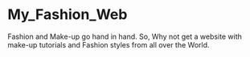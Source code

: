 # My_Fashion_Web
Fashion and Make-up go hand in hand. So, Why not get a website with make-up tutorials and Fashion styles from all over the World.
